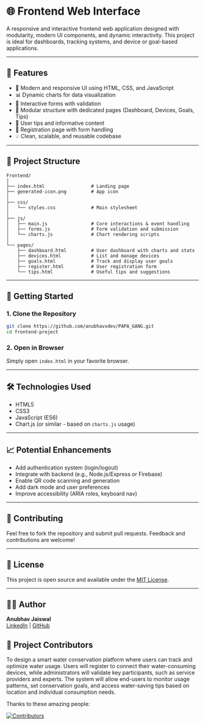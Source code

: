 
# 🌐 Frontend Web Interface

A responsive and interactive frontend web application designed with modularity, modern UI components, and dynamic interactivity. This project is ideal for dashboards, tracking systems, and device or goal-based applications.

---

## 🚀 Features

- 🌟 Modern and responsive UI using HTML, CSS, and JavaScript
- 📊 Dynamic charts for data visualization
- 🧾 Interactive forms with validation
- 🧭 Modular structure with dedicated pages (Dashboard, Devices, Goals, Tips)
- 🧠 User tips and informative content
- 📝 Registration page with form handling
- 💡 Clean, scalable, and reusable codebase

---

## 📁 Project Structure

```
Frontend/
│
├── index.html                 # Landing page
├── generated-icon.png         # App icon
│
├── css/
│   └── styles.css             # Main stylesheet
│
├── js/
│   ├── main.js                # Core interactions & event handling
│   ├── forms.js               # Form validation and submission
│   └── charts.js              # Chart rendering scripts
│
└── pages/
    ├── dashboard.html         # User dashboard with charts and stats
    ├── devices.html           # List and manage devices
    ├── goals.html             # Track and display user goals
    ├── register.html          # User registration form
    └── tips.html              # Useful tips and suggestions
```

---

## 🔧 Getting Started

### 1. Clone the Repository
```bash
git clone https://github.com/anubhavxdev/PAPA_GANG.git
cd frontend-project
```

### 2. Open in Browser
Simply open `index.html` in your favorite browser.

---

## 🛠️ Technologies Used

- HTML5
- CSS3
- JavaScript (ES6)
- Chart.js (or similar - based on `charts.js` usage)

---

## 📈 Potential Enhancements

- Add authentication system (login/logout)
- Integrate with backend (e.g., Node.js/Express or Firebase)
- Enable QR code scanning and generation
- Add dark mode and user preferences
- Improve accessibility (ARIA roles, keyboard nav)

---

## 🤝 Contributing

Feel free to fork the repository and submit pull requests. Feedback and contributions are welcome!

---

## 📄 License

This project is open source and available under the [MIT License](LICENSE).

---

## 👨‍💻 Author

**Anubhav Jaiswal**  
[LinkedIn]([https://linkedin.com/in/your-profile](https://www.linkedin.com/in/anubhavxdev/)) | [GitHub](https://github.com/anubhavxdev)


## 👥 Project Contributors






To design a smart water conservation platform where users can track and optimize water usage. Users will register to connect their water-consuming devices, while administrators will validate key participants, such as service providers and experts. The system will allow end-users to monitor usage patterns, set conservation goals, and access water-saving tips based on location and individual consumption needs.

Thanks to these amazing people:

[![Contributors](https://contrib.rocks/image?repo=anubhavxdev/PAPA_GANG)](https://github.com/anubhavxdev/PAPA_GANG/graphs/contributors)

